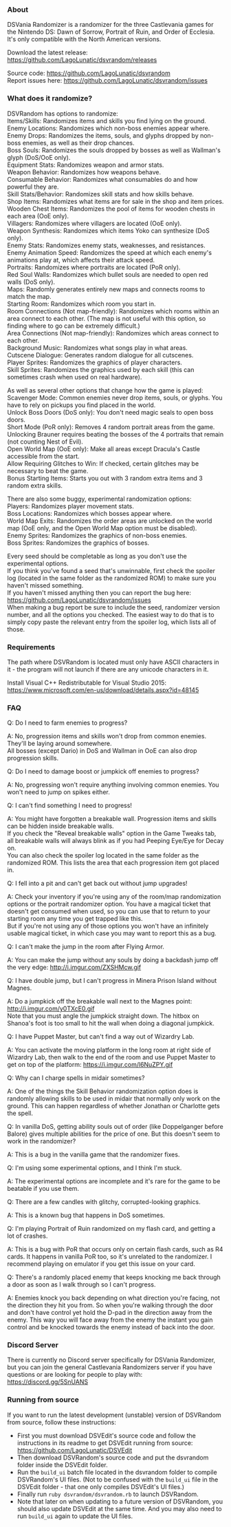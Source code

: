 
### About

DSVania Randomizer is a randomizer for the three Castlevania games for the Nintendo DS: Dawn of Sorrow, Portrait of Ruin, and Order of Ecclesia. It's only compatible with the North American versions.  

Download the latest release: https://github.com/LagoLunatic/dsvrandom/releases  

Source code: https://github.com/LagoLunatic/dsvrandom  
Report issues here: https://github.com/LagoLunatic/dsvrandom/issues  

### What does it randomize?

DSVRandom has options to randomize:  
Items/Skills: Randomizes items and skills you find lying on the ground.  
Enemy Locations: Randomizes which non-boss enemies appear where.  
Enemy Drops: Randomizes the items, souls, and glyphs dropped by non-boss enemies, as well as their drop chances.  
Boss Souls: Randomizes the souls dropped by bosses as well as Wallman's glyph (DoS/OoE only).  
Equipment Stats: Randomizes weapon and armor stats.  
Weapon Behavior: Randomizes how weapons behave.  
Consumable Behavior: Randomizes what consumables do and how powerful they are.  
Skill Stats/Behavior: Randomizes skill stats and how skills behave.  
Shop Items: Randomizes what items are for sale in the shop and item prices.  
Wooden Chest Items: Randomizes the pool of items for wooden chests in each area (OoE only).  
Villagers: Randomizes where villagers are located (OoE only).  
Weapon Synthesis: Randomizes which items Yoko can synthesize (DoS only).  
Enemy Stats: Randomizes enemy stats, weaknesses, and resistances.  
Enemy Animation Speed: Randomizes the speed at which each enemy's animations play at, which affects their attack speed.  
Portraits: Randomizes where portraits are located (PoR only).  
Red Soul Walls: Randomizes which bullet souls are needed to open red walls (DoS only).  
Maps: Randomly generates entirely new maps and connects rooms to match the map.  
Starting Room: Randomizes which room you start in.  
Room Connections (Not map-friendly): Randomizes which rooms within an area connect to each other. (The map is not useful with this option, so finding where to go can be extremely difficult.)  
Area Connections (Not map-friendly): Randomizes which areas connect to each other.  
Background Music: Randomizes what songs play in what areas.  
Cutscene Dialogue: Generates random dialogue for all cutscenes.  
Player Sprites: Randomizes the graphics of player characters.  
Skill Sprites: Randomizes the graphics used by each skill (this can sometimes crash when used on real hardware).  

As well as several other options that change how the game is played:  
Scavenger Mode: Common enemies never drop items, souls, or glyphs. You have to rely on pickups you find placed in the world.  
Unlock Boss Doors (DoS only): You don't need magic seals to open boss doors.  
Short Mode (PoR only): Removes 4 random portrait areas from the game. Unlocking Brauner requires beating the bosses of the 4 portraits that remain (not counting Nest of Evil).  
Open World Map (OoE only): Make all areas except Dracula's Castle accessible from the start.  
Allow Requiring Glitches to Win: If checked, certain glitches may be necessary to beat the game.  
Bonus Starting Items: Starts you out with 3 random extra items and 3 random extra skills.  

There are also some buggy, experimental randomization options:  
Players: Randomizes player movement stats.  
Boss Locations: Randomizes which bosses appear where.  
World Map Exits: Randomizes the order areas are unlocked on the world map (OoE only, and the Open World Map option must be disabled).  
Enemy Sprites: Randomizes the graphics of non-boss enemies.  
Boss Sprites: Randomizes the graphics of bosses.  

Every seed should be completable as long as you don't use the experimental options.  
If you think you've found a seed that's unwinnable, first check the spoiler log (located in the same folder as the randomized ROM) to make sure you haven't missed something.  
If you haven't missed anything then you can report the bug here: https://github.com/LagoLunatic/dsvrandom/issues  
When making a bug report be sure to include the seed, randomizer version number, and all the options you checked. The easiest way to do that is to simply copy paste the relevant entry from the spoiler log, which lists all of those.  

### Requirements

The path where DSVRandom is located must only have ASCII characters in it - the program will not launch if there are any unicode characters in it.  

Install Visual C++ Redistributable for Visual Studio 2015: https://www.microsoft.com/en-us/download/details.aspx?id=48145  

### FAQ

Q: Do I need to farm enemies to progress?  

A: No, progression items and skills won't drop from common enemies. They'll be laying around somewhere.  
All bosses (except Dario) in DoS and Wallman in OoE can also drop progression skills.  

Q: Do I need to damage boost or jumpkick off enemies to progress?  

A: No, progressing won't require anything involving common enemies. You won't need to jump on spikes either.  

Q: I can't find something I need to progress!  

A: You might have forgotten a breakable wall. Progression items and skills can be hidden inside breakable walls.  
If you check the "Reveal breakable walls" option in the Game Tweaks tab, all breakable walls will always blink as if you had Peeping Eye/Eye for Decay on.  
You can also check the spoiler log located in the same folder as the randomized ROM. This lists the area that each progression item got placed in.  

Q: I fell into a pit and can't get back out without jump upgrades!  

A: Check your inventory if you're using any of the room/map randomization options or the portrait randomizer option. You have a magical ticket that doesn't get consumed when used, so you can use that to return to your starting room any time you get trapped like this.  
But if you're not using any of those options you won't have an infinitely usable magical ticket, in which case you may want to report this as a bug.  

Q: I can't make the jump in the room after Flying Armor.  

A: You can make the jump without any souls by doing a backdash jump off the very edge: http://i.imgur.com/ZXSHMcw.gif  

Q: I have double jump, but I can't progress in Minera Prison Island without Magnes.  

A: Do a jumpkick off the breakable wall next to the Magnes point: http://i.imgur.com/y0TXcE0.gif  
Note that you must angle the jumpkick straight down. The hitbox on Shanoa's foot is too small to hit the wall when doing a diagonal jumpkick.  

Q: I have Puppet Master, but can't find a way out of Wizardry Lab.  

A: You can activate the moving platform in the long room at right side of Wizardry Lab, then walk to the end of the room and use Puppet Master to get on top of the platform: https://i.imgur.com/l6NuZPY.gif  

Q: Why can I charge spells in midair sometimes?  

A: One of the things the Skill Behavior randomization option does is randomly allowing skills to be used in midair that normally only work on the ground. This can happen regardless of whether Jonathan or Charlotte gets the spell.  

Q: In vanilla DoS, getting ability souls out of order (like Doppelganger before Balore) gives multiple abilities for the price of one. But this doesn't seem to work in the randomizer?  

A: This is a bug in the vanilla game that the randomizer fixes.  

Q: I'm using some experimental options, and I think I'm stuck.  

A: The experimental options are incomplete and it's rare for the game to be beatable if you use them.  

Q: There are a few candles with glitchy, corrupted-looking graphics.  

A: This is a known bug that happens in DoS sometimes.  

Q: I'm playing Portrait of Ruin randomized on my flash card, and getting a lot of crashes.  

A: This is a bug with PoR that occurs only on certain flash cards, such as R4 cards. It happens in vanilla PoR too, so it's unrelated to the randomizer. I recommend playing on emulator if you get this issue on your card.  

Q: There's a randomly placed enemy that keeps knocking me back through a door as soon as I walk through so I can't progress.  

A: Enemies knock you back depending on what direction you're facing, not the direction they hit you from. So when you're walking through the door and don't have control yet hold the D-pad in the direction away from the enemy. This way you will face away from the enemy the instant you gain control and be knocked towards the enemy instead of back into the door.  

### Discord Server

There is currently no Discord server specifically for DSVania Randomizer, but you can join the general Castlevania Randomizers server if you have questions or are looking for people to play with:
https://discord.gg/5SnUANS

### Running from source

If you want to run the latest development (unstable) version of DSVRandom from source, follow these instructions:  

* First you must download DSVEdit's source code and follow the instructions in its readme to get DSVEdit running from source: https://github.com/LagoLunatic/DSVEdit
* Then download DSVRandom's source code and put the dsvrandom folder inside the DSVEdit folder.
* Run the `build_ui` batch file located in the dsvrandom folder to compile DSVRandom's UI files. (Not to be confused with the `build_ui` file in the DSVEdit folder - that one only compiles DSVEdit's UI files.)
* Finally run `ruby dsvrandom/dsvrandom.rb` to launch DSVRandom.
* Note that later on when updating to a future version of DSVRandom, you should also update DSVEdit at the same time. And you may also need to run `build_ui` again to update the UI files.
